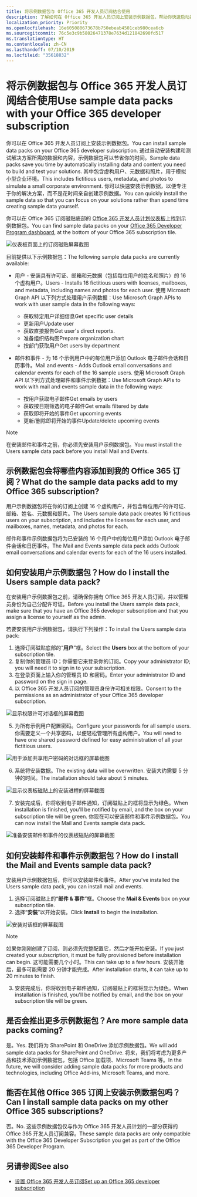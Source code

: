 ```yaml
---
title: 将示例数据包与 Office 365 开发人员订阅结合使用
description: 了解如何在 Office 365 开发人员订阅上安装示例数据包，帮助你快速启动并运行沙盒环境。
localization_priority: Priority
ms.openlocfilehash: 16e605080673678b750ebeab4501ceb980cea6cb
ms.sourcegitcommit: 76c5e3c9b58026471378e7634d121842690fd517
ms.translationtype: HT
ms.contentlocale: zh-CN
ms.lasthandoff: 07/10/2019
ms.locfileid: "35618832"
---
```

# <a name="use-sample-data-packs-with-your-office-365-developer-subscription"></a><span data-ttu-id="ba680-103">将示例数据包与 Office 365 开发人员订阅结合使用</span><span class="sxs-lookup"><span data-stu-id="ba680-103">Use sample data packs with your Office 365 developer subscription</span></span>

<span data-ttu-id="ba680-104">你可以在 Office 365 开发人员订阅上安装示例数据包。</span><span class="sxs-lookup"><span data-stu-id="ba680-104">You can install sample data packs on your Office 365 developer subscription.</span></span> <span data-ttu-id="ba680-105">通过自动安装构建和测试解决方案所需的数据和内容，示例数据包可以节省你的时间。</span><span class="sxs-lookup"><span data-stu-id="ba680-105">Sample data packs save you time by automatically installing data and content you need to build and test your solutions.</span></span> <span data-ttu-id="ba680-106">其中包含虚构用户、元数据和照片，用于模拟小型企业环境。</span><span class="sxs-lookup"><span data-stu-id="ba680-106">This includes fictitious users, metadata, and photos to simulate a small corporate environment.</span></span> <span data-ttu-id="ba680-107">你可以快速安装示例数据，以便专注于你的解决方案，而不是花时间亲自创建示例数据。</span><span class="sxs-lookup"><span data-stu-id="ba680-107">You can quickly install the sample data so that you can focus on your solutions rather than spend time creating sample data yourself.</span></span>

<span data-ttu-id="ba680-108">你可以在 Office 365 订阅磁贴底部的 [Office 365 开发人员计划仪表板](https://developer.microsoft.com/office/profile)上找到示例数据包。</span><span class="sxs-lookup"><span data-stu-id="ba680-108">You can find sample data packs on your [Office 365 Developer Program dashboard](https://developer.microsoft.com/office/profile), at the bottom of your Office 365 subscription tile.</span></span>

![仪表板页面上的订阅磁贴屏幕截图](images/content-packs-06.PNG)

<span data-ttu-id="ba680-110">目前提供以下示例数据包：</span><span class="sxs-lookup"><span data-stu-id="ba680-110">The following sample data packs are currently available:</span></span>

- <span data-ttu-id="ba680-111">用户 - 安装具有许可证、邮箱和元数据（包括每位用户的姓名和照片）的 16 个虚构用户。</span><span class="sxs-lookup"><span data-stu-id="ba680-111">Users - Installs 16 fictitious users with licenses, mailboxes, and metadata, including names and photos for each user.</span></span> <span data-ttu-id="ba680-112">使用 Microsoft Graph API 以下列方式处理用户示例数据：</span><span class="sxs-lookup"><span data-stu-id="ba680-112">Use Microsoft Graph APIs to work with user sample data in the following ways:</span></span>
  - <span data-ttu-id="ba680-113">获取特定用户详细信息</span><span class="sxs-lookup"><span data-stu-id="ba680-113">Get specific user details</span></span>
  - <span data-ttu-id="ba680-114">更新用户</span><span class="sxs-lookup"><span data-stu-id="ba680-114">Update user</span></span>
  - <span data-ttu-id="ba680-115">获取直接报告</span><span class="sxs-lookup"><span data-stu-id="ba680-115">Get user's direct reports.</span></span>
  - <span data-ttu-id="ba680-116">准备组织结构图</span><span class="sxs-lookup"><span data-stu-id="ba680-116">Prepare organization chart</span></span>  
  - <span data-ttu-id="ba680-117">按部门获取用户</span><span class="sxs-lookup"><span data-stu-id="ba680-117">Get users by department</span></span>

- <span data-ttu-id="ba680-118">邮件和事件 - 为 16 个示例用户中的每位用户添加 Outlook 电子邮件会话和日历事件。</span><span class="sxs-lookup"><span data-stu-id="ba680-118">Mail and events - Adds Outlook email conversations and calendar events for each of the 16 sample users.</span></span> <span data-ttu-id="ba680-119">使用 Microsoft Graph API 以下列方式处理邮件和事件示例数据：</span><span class="sxs-lookup"><span data-stu-id="ba680-119">Use Microsoft Graph APIs to work with mail and events sample data in the following ways:</span></span>
  - <span data-ttu-id="ba680-120">按用户获取电子邮件</span><span class="sxs-lookup"><span data-stu-id="ba680-120">Get emails by users</span></span>
  - <span data-ttu-id="ba680-121">获取按日期筛选的电子邮件</span><span class="sxs-lookup"><span data-stu-id="ba680-121">Get emails filtered by date</span></span>
  - <span data-ttu-id="ba680-122">获取即将开始的事件</span><span class="sxs-lookup"><span data-stu-id="ba680-122">Get upcoming events</span></span>
  - <span data-ttu-id="ba680-123">更新/删除即将开始的事件</span><span class="sxs-lookup"><span data-stu-id="ba680-123">Update/delete upcoming events</span></span>

> [!NOTE]
> <span data-ttu-id="ba680-124">在安装邮件和事件之前，你必须先安装用户示例数据包。</span><span class="sxs-lookup"><span data-stu-id="ba680-124">You must install the Users sample data pack before you install Mail and Events.</span></span>

## <a name="what-do-the-sample-data-packs-add-to-my-office-365-subscription"></a><span data-ttu-id="ba680-125">示例数据包会将哪些内容添加到我的 Office 365 订阅？</span><span class="sxs-lookup"><span data-stu-id="ba680-125">What do the sample data packs add to my Office 365 subscription?</span></span>

<span data-ttu-id="ba680-126">用户示例数据包将在你的订阅上创建 16 个虚构用户，并包含每位用户的许可证、邮箱、姓名、元数据和照片。</span><span class="sxs-lookup"><span data-stu-id="ba680-126">The Users sample data pack creates 16 fictitious users on your subscription, and includes the licenses for each user, and mailboxes, names, metadata, and photos for each.</span></span>

<span data-ttu-id="ba680-127">邮件和事件示例数据包将为已安装的 16 个用户中的每位用户添加 Outlook 电子邮件会话和日历事件。</span><span class="sxs-lookup"><span data-stu-id="ba680-127">The Mail and Events sample data pack adds Outlook email conversations and calendar events for each of the 16 users installed.</span></span>

## <a name="how-do-i-install-the-users-sample-data-pack"></a><span data-ttu-id="ba680-128">如何安装用户示例数据包？</span><span class="sxs-lookup"><span data-stu-id="ba680-128">How do I install the Users sample data pack?</span></span>

<span data-ttu-id="ba680-129">在安装用户示例数据包之前，请确保你拥有 Office 365 开发人员订阅，并以管理员身份为自己分配许可证。</span><span class="sxs-lookup"><span data-stu-id="ba680-129">Before you install the Users sample data pack, make sure that you have an Office 365 developer subscription and that you assign a license to yourself as the admin.</span></span>

<span data-ttu-id="ba680-130">若要安装用户示例数据包，请执行下列操作：</span><span class="sxs-lookup"><span data-stu-id="ba680-130">To install the Users sample data pack:</span></span>

1. <span data-ttu-id="ba680-131">选择订阅磁贴底部的“**用户**”框。</span><span class="sxs-lookup"><span data-stu-id="ba680-131">Select the **Users** box at the bottom of your subscription tile.</span></span>
2. <span data-ttu-id="ba680-132">复制你的管理员 ID；你需要它来登录你的订阅。</span><span class="sxs-lookup"><span data-stu-id="ba680-132">Copy your administrator ID; you will need it to sign in to your subscription.</span></span>
3. <span data-ttu-id="ba680-133">在登录页面上输入你的管理员 ID 和密码。</span><span class="sxs-lookup"><span data-stu-id="ba680-133">Enter your administrator ID and password on the sign in page.</span></span>
4. <span data-ttu-id="ba680-134">以 Office 365 开发人员订阅的管理员身份许可相关权限。</span><span class="sxs-lookup"><span data-stu-id="ba680-134">Consent to the permissions as an administrator of your Office 365 developer subscription.</span></span>

![显示权限许可对话框的屏幕截图](images/content-packs-01.png)

5. <span data-ttu-id="ba680-136">为所有示例用户配置密码。</span><span class="sxs-lookup"><span data-stu-id="ba680-136">Configure your passwords for all sample users.</span></span> <span data-ttu-id="ba680-137">你需要定义一个共享密码，以便轻松管理所有虚构用户。</span><span class="sxs-lookup"><span data-stu-id="ba680-137">You will need to have one shared password defined for easy administration of all your fictitious users.</span></span>

![用于添加共享用户密码的对话框的屏幕截图](images/content-packs-02.png)

6. <span data-ttu-id="ba680-139">系统将安装数据。</span><span class="sxs-lookup"><span data-stu-id="ba680-139">The existing data will be overwritten.</span></span> <span data-ttu-id="ba680-140">安装大约需要 5 分钟的时间。</span><span class="sxs-lookup"><span data-stu-id="ba680-140">The installation should take about 5 minutes.</span></span>

![显示仪表板磁贴上的安装进程的屏幕截图](images/content-packs-03.PNG)

7. <span data-ttu-id="ba680-142">安装完成后，你将收到电子邮件通知，订阅磁贴上的框将显示为绿色。</span><span class="sxs-lookup"><span data-stu-id="ba680-142">When installation is finished, you'll be notified by email, and the box on your subscription tile will be green.</span></span> <span data-ttu-id="ba680-143">你现在可以安装邮件和事件示例数据包。</span><span class="sxs-lookup"><span data-stu-id="ba680-143">You can now install the Mail and Events sample data pack.</span></span>

![准备安装邮件和事件的仪表板磁贴的屏幕截图](images/content-packs-04.PNG)

## <a name="how-do-i-install-the-mail-and-events-sample-data-pack"></a><span data-ttu-id="ba680-145">如何安装邮件和事件示例数据包？</span><span class="sxs-lookup"><span data-stu-id="ba680-145">How do I install the Mail and Events sample data pack?</span></span>

<span data-ttu-id="ba680-146">安装用户示例数据包后，你可以安装邮件和事件。</span><span class="sxs-lookup"><span data-stu-id="ba680-146">After you've installed the Users sample data pack, you can install mail and events.</span></span>

1. <span data-ttu-id="ba680-147">选择订阅磁贴上的“**邮件 &amp; 事件**”框。</span><span class="sxs-lookup"><span data-stu-id="ba680-147">Choose the **Mail &amp; Events** box on your subscription tile.</span></span>
2. <span data-ttu-id="ba680-148">选择“**安装**”以开始安装。</span><span class="sxs-lookup"><span data-stu-id="ba680-148">Click **Install** to begin the installation.</span></span>

![安装对话框的屏幕截图](images/content-packs-05.png)

> [!NOTE]
> <span data-ttu-id="ba680-150">如果你刚刚创建了订阅，则必须先完整配置它，然后才能开始安装。</span><span class="sxs-lookup"><span data-stu-id="ba680-150">If you just created your subscription, it must be fully provisioned before installation can begin.</span></span> <span data-ttu-id="ba680-151">这可能需要几个小时。</span><span class="sxs-lookup"><span data-stu-id="ba680-151">This can take up to a few hours.</span></span> <span data-ttu-id="ba680-152">安装开始后，最多可能需要 20 分钟才能完成。</span><span class="sxs-lookup"><span data-stu-id="ba680-152">After installation starts, it can take up to 20 minutes to finish.</span></span>

3. <span data-ttu-id="ba680-153">安装完成后，你将收到电子邮件通知，订阅磁贴上的框将显示为绿色。</span><span class="sxs-lookup"><span data-stu-id="ba680-153">When installation is finished, you'll be notified by email, and the box on your subscription tile will be green.</span></span>

## <a name="are-more-sample-data-packs-coming"></a><span data-ttu-id="ba680-154">是否会推出更多示例数据包？</span><span class="sxs-lookup"><span data-stu-id="ba680-154">Are more sample data packs coming?</span></span>

<span data-ttu-id="ba680-155">是。</span><span class="sxs-lookup"><span data-stu-id="ba680-155">Yes.</span></span> <span data-ttu-id="ba680-156">我们将为 SharePoint 和 OneDrive 添加示例数据包。</span><span class="sxs-lookup"><span data-stu-id="ba680-156">We will add sample data packs for SharePoint and OneDrive.</span></span> <span data-ttu-id="ba680-157">将来，我们将考虑为更多产品和技术添加示例数据包，包括 Office 加载项、Microsoft Teams 等。</span><span class="sxs-lookup"><span data-stu-id="ba680-157">In the future, we will consider adding sample data packs for more products and technologies, including Office Add-ins, Microsoft Teams, and more.</span></span>

## <a name="can-i-install-sample-data-packs-on-my-other-office-365-subscriptions"></a><span data-ttu-id="ba680-158">能否在其他 Office 365 订阅上安装示例数据包吗？</span><span class="sxs-lookup"><span data-stu-id="ba680-158">Can I install sample data packs on my other Office 365 subscriptions?</span></span>

<span data-ttu-id="ba680-159">否。</span><span class="sxs-lookup"><span data-stu-id="ba680-159">No.</span></span> <span data-ttu-id="ba680-160">这些示例数据包仅与作为 Office 365 开发人员计划的一部分获得的 Office 365 开发人员订阅兼容。</span><span class="sxs-lookup"><span data-stu-id="ba680-160">These sample data packs are only compatible with the Office 365 Developer Subscription you get as part of the Office 365 Developer Program.</span></span>

## <a name="see-also"></a><span data-ttu-id="ba680-161">另请参阅</span><span class="sxs-lookup"><span data-stu-id="ba680-161">See also</span></span>

- [<span data-ttu-id="ba680-162">设置 Office 365 开发人员订阅</span><span class="sxs-lookup"><span data-stu-id="ba680-162">Set up an Office 365 developer subscription</span></span>](office-365-developer-program-get-started.md)

